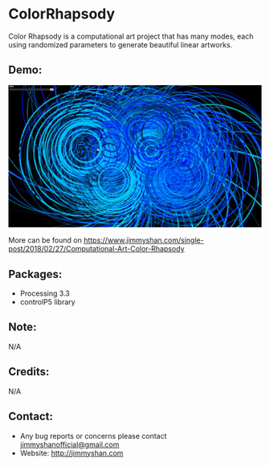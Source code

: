 # ColorRhapsody
Color Rhapsody is a computational art project that has many modes, each using randomized parameters to generate beautiful linear artworks.

Demo:
-----
![](ArtSamples/java_2018-02-14_19-44-38.jpg "")

More can be found on https://www.jimmyshan.com/single-post/2018/02/27/Computational-Art-Color-Rhapsody

Packages:
--------
* Processing 3.3
* controlP5 library

Note:
-----
 N/A

Credits: 
--------
 N/A
  
Contact: 
--------
- Any bug reports or concerns please contact jimmyshanofficial@gmail.com 
- Website: http://jimmyshan.com
